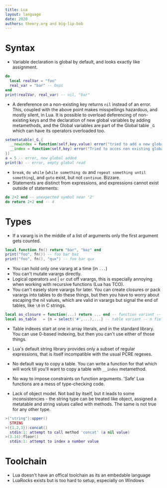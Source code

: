 ```yaml
---
title: Lua
layout: language
date: 2020
authors: theory.org and big-lip-bob
---
```


# Syntax

* Variable declaration is global by default, and looks exactly like assignment.

```lua
do
  local realVar = "foo"
  real_var = "bar" -- Oops
end
print(realVar, real_var) -- nil, "bar"
```

* A dereference on a non-existing key returns `nil` instead of an error. This, coupled with the above point makes misspellings hazardous, and mostly silent, in Lua.
It is possible to overload deferencing of non-existing keys and the declaration of new global variables by adding metamethods,
and the Global variables are part of the Global table `_G` which can have its operators overloaded too.

```lua
setmetatable(_G,{
  __newindex = function(self,key,value) error("tried to add a new global : "..key.." = "..value) end,
  __index = function(self,key) error("Tried to acces non existing global : "..key) end
})
a = 5 -- error, new global added
print(b) -- error, empty global read
```

* `break`, `do while` (`while something do` and  `repeat something until something`), and `goto` exist, but not `continue`. Bizzare.
* Statements are distinct from expressions, and expressions cannot exist outside of statements:

```lua
do 2+2 end -- unexpected symbol near '2'
do return 2+2 end -- 4
```

# Types

* If a vararg is in the middle of a list of arguments only the first argument gets counted.

```lua
local function fn() return "bar", "baz" end
print("foo", fn()) -- foo bar baz
print("foo", fn(), "qux") -- foo bar qux
```

* You can hold only one vararg at a time (in `...`) 
* You can't mutate varargs directly.
* Logical operators `and` | `or` cut off varargs, this is especially annoying when working with recursive functions (Lua has TCO).
* You can't easely store varargs for later. You can create closures or pack varargs into tables to do these things,
but then you have to worry about escaping the nil values, which are valid in varargs but signal the end of tables, like `\0` in C strings.

```lua
local as_closure = function(...) return ... end -- function variant -- expensive ?
local as_table   = {n = select('#',...),...} -- table variant -- n field to indicate the last vararg index
```

* Table indexes start at one in array literals, and in the standard library.
You can use 0-based indexing, but then you can't use either of those things.

* Lua's default string library provides only a subset of regular expressions, that is itself incompatible with the usual PCRE regexes.
* No default way to copy a table. You can write a function for that which will work till you'll want to copy a table with `__index` metamethod.
* No way to impose constraints on function arguments. 'Safe' Lua functions are a mess of type-checking code.
* Lack of object model. Not bad by itself, but it leads to some inconsistencies - the string type can be treated like object,
assigned a metatable and string values called with methods. The same is not true for any other type.

```lua
>("string"):upper()
  STRING
>({1,2,3}):concat()
  stdin:1: attempt to call method 'concat' (a nil value)
>(3.14):floor()
  stdin:1: attempt to index a number value
```

# Toolchain

* Lua doesn't have an offical toolchain as its an embedable language
* LuaRocks exists but is too hard to setup, especially on Windows
